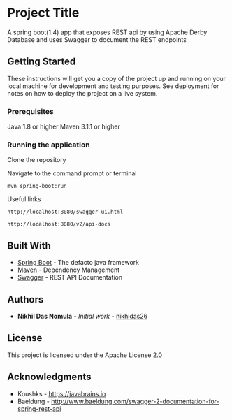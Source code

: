# Project Title
A spring boot(1.4) app that exposes REST api by using Apache Derby Database and uses Swagger to document the REST endpoints

## Getting Started

These instructions will get you a copy of the project up and running on your local machine for development and testing purposes. See deployment for notes on how to deploy the project on a live system.

### Prerequisites

Java 1.8 or higher
Maven 3.1.1 or higher

### Running the application

Clone the repository

Navigate to the command prompt or terminal

```
mvn spring-boot:run
```

Useful links

```
http://localhost:8080/swagger-ui.html

http://localhost:8080/v2/api-docs

```

## Built With

* [Spring Boot](https://projects.spring.io/spring-boot/) - The defacto java framework
* [Maven](https://maven.apache.org/) - Dependency Management
* [Swagger](https://swagger.io) - REST API Documentation

## Authors

* **Nikhil Das Nomula** - *Initial work* - [nikhidas26](https://github.com/nikhidas26)

## License

This project is licensed under the Apache License 2.0

## Acknowledgments

* Koushks - https://javabrains.io
* Baeldung - http://www.baeldung.com/swagger-2-documentation-for-spring-rest-api


